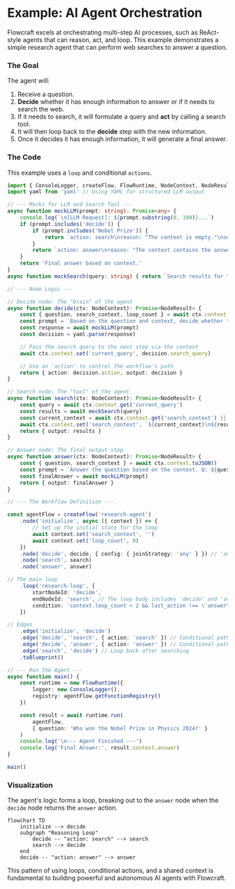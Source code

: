 # Example: AI Agent Orchestration

Flowcraft excels at orchestrating multi-step AI processes, such as ReAct-style agents that can reason, act, and loop. This example demonstrates a simple research agent that can perform web searches to answer a question.

### The Goal

The agent will:
1.  Receive a question.
2.  **Decide** whether it has enough information to answer or if it needs to search the web.
3.  If it needs to search, it will formulate a query and **act** by calling a search tool.
4.  It will then loop back to the **decide** step with the new information.
5.  Once it decides it has enough information, it will generate a final answer.

### The Code

This example uses a `loop` and conditional `actions`.

```typescript
import { ConsoleLogger, createFlow, FlowRuntime, NodeContext, NodeResult } from 'flowcraft'
import yaml from 'yaml' // Using YAML for structured LLM output

// --- Mocks for LLM and Search Tool ---
async function mockLLM(prompt: string): Promise<any> {
	console.log(`\n[LLM Request]: ${prompt.substring(0, 100)}...`)
	if (prompt.includes('decide')) {
		if (prompt.includes('Nobel Prize')) {
			return `action: search\nreason: "The context is empty."\nsearch_query: "Nobel Prize in Physics 2024 winners"`
		}
		return `action: answer\nreason: "The context contains the answer."`
	}
	return 'Final answer based on context.'
}
async function mockSearch(query: string) { return `Search results for "${query}": John J. Hopfield and Geoffrey Hinton.` }

// --- Node Logic ---

// Decide node: The "brain" of the agent
async function decide(ctx: NodeContext): Promise<NodeResult> {
	const { question, search_context, loop_count } = await ctx.context.toJSON()
	const prompt = `Based on the question and context, decide whether to 'search' or 'answer'. Question: ${question}. Context: ${search_context}. Searches done: ${loop_count}.`
	const response = await mockLLM(prompt)
	const decision = yaml.parse(response)

	// Pass the search query to the next step via the context
	await ctx.context.set('current_query', decision.search_query)

	// Use an 'action' to control the workflow's path
	return { action: decision.action, output: decision }
}

// Search node: The "tool" of the agent
async function search(ctx: NodeContext): Promise<NodeResult> {
	const query = await ctx.context.get('current_query')
	const results = await mockSearch(query)
	const current_context = await ctx.context.get('search_context') || ''
	await ctx.context.set('search_context', `${current_context}\n${results}`)
	return { output: results }
}

// Answer node: The final output step
async function answer(ctx: NodeContext): Promise<NodeResult> {
	const { question, search_context } = await ctx.context.toJSON()
	const prompt = `Answer the question based on the context. Q: ${question}, C: ${search_context}`
	const finalAnswer = await mockLLM(prompt)
	return { output: finalAnswer }
}

// --- The Workflow Definition ---

const agentFlow = createFlow('research-agent')
	.node('initialize', async ({ context }) => {
		// Set up the initial state for the loop
		await context.set('search_context', '')
		await context.set('loop_count', 0)
	})
	.node('decide', decide, { config: { joinStrategy: 'any' } }) // 'any' allows re-execution
	.node('search', search)
	.node('answer', answer)

// The main loop
	.loop('research-loop', {
		startNodeId: 'decide',
		endNodeId: 'search', // The loop body includes 'decide' and 'search'
		condition: 'context.loop_count < 2 && last_action !== \'answer\'' // Exit condition
	})

// Edges
	.edge('initialize', 'decide')
	.edge('decide', 'search', { action: 'search' }) // Conditional path
	.edge('decide', 'answer', { action: 'answer' }) // Conditional path
	.edge('search', 'decide') // Loop back after searching
	.toBlueprint()

// --- Run the Agent ---
async function main() {
	const runtime = new FlowRuntime({
		logger: new ConsoleLogger(),
		registry: agentFlow.getFunctionRegistry()
	})

	const result = await runtime.run(
		agentFlow,
		{ question: 'Who won the Nobel Prize in Physics 2024?' }
	)
	console.log('\n--- Agent Finished ---')
	console.log('Final Answer:', result.context.answer)
}

main()
```

### Visualization

The agent's logic forms a loop, breaking out to the `answer` node when the `decide` node returns the `answer` action.

```mermaid
flowchart TD
    initialize --> decide
    subgraph "Reasoning Loop"
        decide -- "action: search" --> search
        search --> decide
    end
    decide -- "action: answer" --> answer
```

This pattern of using loops, conditional actions, and a shared context is fundamental to building powerful and autonomous AI agents with Flowcraft.
